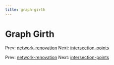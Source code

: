 ```yaml
---
title: graph-girth
---
```




# Graph Girth

Prev:
[network-renovation](network-renovation.md)
Next:
[intersection-points](intersection-points.md)

Prev:
[network-renovation](network-renovation.md)
Next:
[intersection-points](intersection-points.md)
